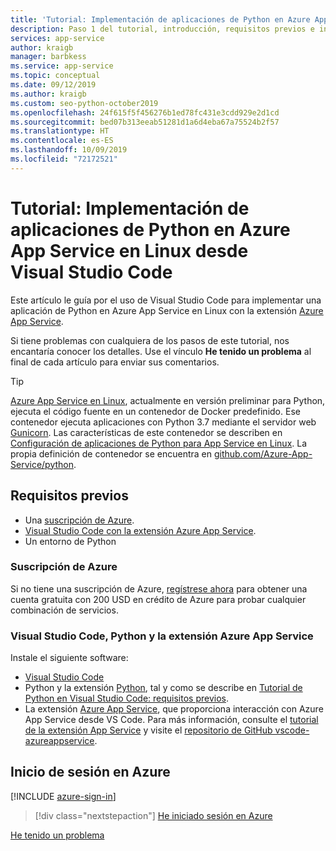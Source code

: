 ```yaml
---
title: 'Tutorial: Implementación de aplicaciones de Python en Azure App Service en Linux desde Visual Studio Code'
description: Paso 1 del tutorial, introducción, requisitos previos e inicio de sesión en Azure.
services: app-service
author: kraigb
manager: barbkess
ms.service: app-service
ms.topic: conceptual
ms.date: 09/12/2019
ms.author: kraigb
ms.custom: seo-python-october2019
ms.openlocfilehash: 24f615f5f456276b1ed78fc431e3cdd929e2d1cd
ms.sourcegitcommit: bed07b313eeab51281d1a6d4eba67a75524b2f57
ms.translationtype: HT
ms.contentlocale: es-ES
ms.lasthandoff: 10/09/2019
ms.locfileid: "72172521"
---
```

# <a name="tutorial-deploy-python-apps-to-azure-app-service-on-linux-from-visual-studio-code"></a>Tutorial: Implementación de aplicaciones de Python en Azure App Service en Linux desde Visual Studio Code

Este artículo le guía por el uso de Visual Studio Code para implementar una aplicación de Python en Azure App Service en Linux con la extensión [Azure App Service](https://marketplace.visualstudio.com/items?itemName=ms-azuretools.vscode-azureappservice).

Si tiene problemas con cualquiera de los pasos de este tutorial, nos encantaría conocer los detalles. Use el vínculo **He tenido un problema** al final de cada artículo para enviar sus comentarios.

> [!TIP]
> [Azure App Service en Linux](https://docs.microsoft.com/azure/app-service/containers/app-service-linux-intro), actualmente en versión preliminar para Python, ejecuta el código fuente en un contenedor de Docker predefinido. Ese contenedor ejecuta aplicaciones con Python 3.7 mediante el servidor web [Gunicorn](https://gunicorn.org). Las características de este contenedor se describen en [Configuración de aplicaciones de Python para App Service en Linux](https://docs.microsoft.com/azure/app-service/containers/how-to-configure-python). La propia definición de contenedor se encuentra en [github.com/Azure-App-Service/python](https://github.com/Azure-App-Service/python/tree/master/3.7).

## <a name="prerequisites"></a>Requisitos previos

- Una [suscripción de Azure](#azure-subscription).
- [Visual Studio Code con la extensión Azure App Service](#visual-studio-code-python-and-the-azure-app-service-extension).
- Un entorno de Python

### <a name="azure-subscription"></a>Suscripción de Azure

Si no tiene una suscripción de Azure, [regístrese ahora](https://azure.microsoft.com/free/?utm_source=campaign&utm_campaign=vscode-tutorial-appservice-extension&mktingSource=vscode-tutorial-appservice-extension) para obtener una cuenta gratuita con 200 USD en crédito de Azure para probar cualquier combinación de servicios.

### <a name="visual-studio-code-python-and-the-azure-app-service-extension"></a>Visual Studio Code, Python y la extensión Azure App Service

Instale el siguiente software:

- [Visual Studio Code](https://code.visualstudio.com/)
- Python y la extensión [Python](https://marketplace.visualstudio.com/items?itemName=ms-python.python), tal y como se describe en [Tutorial de Python en Visual Studio Code: requisitos previos](https://code.visualstudio.com/docs/python/python-tutorial).
- La extensión [Azure App Service](vscode:extension/ms-azuretools.vscode-azureappservice), que proporciona interacción con Azure App Service desde VS Code. Para más información, consulte el [tutorial de la extensión App Service](https://code.visualstudio.com/tutorials/app-service-extension/getting-started) y visite el [repositorio de GitHub vscode-azureappservice](https://github.com/Microsoft/vscode-azureappservice).

## <a name="sign-in-to-azure"></a>Inicio de sesión en Azure

[!INCLUDE [azure-sign-in](includes/azure-sign-in.md)]

> [!div class="nextstepaction"]
> [He iniciado sesión en Azure](tutorial-deploy-app-service-on-linux-02.md)

[He tenido un problema](https://www.research.net/r/PWZWZ52?tutorial=vscode-appservice-python&step=01-verify-prerequisites)
